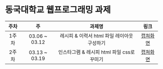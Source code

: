 # 동국대학교 웹프로그래밍 과제

| 주차 | 주 | 과제명 | 링크 |
| :--: | :--: | :--: | :--: |
| 1주차 | 03.06 ~ 03.12 | 레시피 & 이력서 html 파일 레이아웃 구성하기 | [캡쳐화면](https://github.com/taeyeon0319/WebProgramming_HW/blob/main/2%EC%A3%BC%EC%B0%A8/2%EC%A3%BC%EC%B0%A8%20%EA%B3%BC%EC%A0%9C.md) |
| 2주차 | 03.13 ~ 03.19 | 인스타그램 & 레시피 html 파일 css로 꾸미기 | [캡쳐화면](https://github.com/taeyeon0319/WebProgramming_HW/blob/main/3%EC%A3%BC%EC%B0%A8/3%EC%A3%BC%EC%B0%A8%20%EA%B3%BC%EC%A0%9C.md) |

